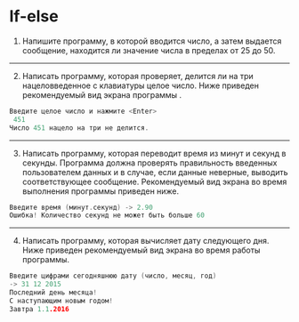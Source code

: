 # If-else
1. Напишите программу, в которой вводится число, а затем выдается сообщение, находится ли значение числа в пределах от 25 до 50.
---
2. Написать программу, которая проверяет, делится ли на три нацеловведенное с клавиатуры целое число. Ниже приведен рекомендуемый вид экрана программы .
```c++
Введите целое число и нажмите <Enter>
 451
Число 451 нацело на три не делится.
```
---
3. Написать программу, которая переводит время из минут и секунд в секунды. Программа должна проверять правильность введенных пользователем данных и в случае, если данные неверные, выводить соответствующее сообщение. Рекомендуемый вид экрана во время выполнения программы приведен ниже.
```c++
Введите время (минут.секунд) -> 2.90
Ошибка! Количество секунд не может быть больше 60
```
---
4. Написать программу, которая вычисляет дату следующего дня. Ниже приведен рекомендуемый вид экрана во время работы программы.
```c++
Введите цифрами сегодняшнюю дату (число, месяц, год)
-> 31 12 2015
Последний день месяца!
С наступающим новым годом!
Завтра 1.1.2016
```
